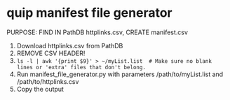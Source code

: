 # quip manifest file generator
PURPOSE: FIND IN PathDB httplinks.csv, CREATE manifest.csv

1) Download httplinks.csv from PathDB
2) REMOVE CSV HEADER!
3) `ls -l | awk '{print $9}' > ~/myList.list  # Make sure no blank lines or 'extra' files that don't belong.`
4) Run manifest_file_generator.py with parameters /path/to/myList.list and /path/to/httplinks.csv
5) Copy the output
